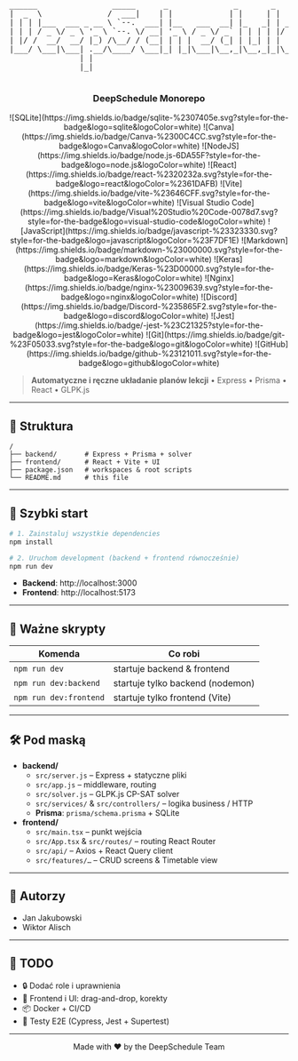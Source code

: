 <p align="center">
  <pre>
______                _____      _              _       _      
|  _  \              /  ___|    | |            | |     | |     
| | | |___  ___ _ __ \ `--.  ___| |__   ___  __| |_   _| | ___ 
| | | / _ \/ _ \ '_ \ `--. \/ __| '_ \ / _ \/ _` | | | | |/ _ \
| |/ /  __/  __/ |_) /\__/ / (__| | | |  __/ (_| | |_| | |  __/
|___/ \___|\___| .__/\____/ \___|_| |_|\___|\__,_|\__,_|_|\___|
               | |                                             
               |_|                                             
  </pre>
  <h3 align="center">DeepSchedule Monorepo</h3>
  <p align="center">
    ![SQLite](https://img.shields.io/badge/sqlite-%2307405e.svg?style=for-the-badge&logo=sqlite&logoColor=white)
    ![Canva](https://img.shields.io/badge/Canva-%2300C4CC.svg?style=for-the-badge&logo=Canva&logoColor=white)
    ![NodeJS](https://img.shields.io/badge/node.js-6DA55F?style=for-the-badge&logo=node.js&logoColor=white)
    ![React](https://img.shields.io/badge/react-%2320232a.svg?style=for-the-badge&logo=react&logoColor=%2361DAFB)
    ![Vite](https://img.shields.io/badge/vite-%23646CFF.svg?style=for-the-badge&logo=vite&logoColor=white)
    ![Visual Studio Code](https://img.shields.io/badge/Visual%20Studio%20Code-0078d7.svg?style=for-the-badge&logo=visual-studio-code&logoColor=white)
    ![JavaScript](https://img.shields.io/badge/javascript-%23323330.svg?style=for-the-badge&logo=javascript&logoColor=%23F7DF1E)
    ![Markdown](https://img.shields.io/badge/markdown-%23000000.svg?style=for-the-badge&logo=markdown&logoColor=white)
    ![Keras](https://img.shields.io/badge/Keras-%23D00000.svg?style=for-the-badge&logo=Keras&logoColor=white)
    ![Nginx](https://img.shields.io/badge/nginx-%23009639.svg?style=for-the-badge&logo=nginx&logoColor=white)
    ![Discord](https://img.shields.io/badge/Discord-%235865F2.svg?style=for-the-badge&logo=discord&logoColor=white)
    ![Jest](https://img.shields.io/badge/-jest-%23C21325?style=for-the-badge&logo=jest&logoColor=white)
    ![Git](https://img.shields.io/badge/git-%23F05033.svg?style=for-the-badge&logo=git&logoColor=white)
    ![GitHub](https://img.shields.io/badge/github-%23121011.svg?style=for-the-badge&logo=github&logoColor=white)
  </p>
</p>

> **Automatyczne i ręczne układanie planów lekcji** • Express • Prisma • React • GLPK.js

---

## 📁 Struktura

```
/
├── backend/       # Express + Prisma + solver
├── frontend/      # React + Vite + UI
├── package.json   # workspaces & root scripts
└── README.md      # this file
```

---

## 🚀 Szybki start

```bash
# 1. Zainstaluj wszystkie dependencies
npm install

# 2. Uruchom development (backend + frontend równocześnie)
npm run dev
```

- **Backend**: http://localhost:3000  
- **Frontend**: http://localhost:5173  

---

## 🔗 Ważne skrypty

| Komenda             | Co robi                               |
|---------------------|---------------------------------------|
| `npm run dev`       | startuje backend & frontend           |
| `npm run dev:backend`  | startuje tylko backend (nodemon)  |
| `npm run dev:frontend` | startuje tylko frontend (Vite)   |

---

## 🛠️ Pod maską

- **backend/**  
  - `src/server.js` – Express + statyczne pliki  
  - `src/app.js` – middleware, routing  
  - `src/solver.js` – GLPK.js CP-SAT solver  
  - `src/services/` & `src/controllers/` – logika business / HTTP  
  - **Prisma**: `prisma/schema.prisma` + SQLite  
- **frontend/**  
  - `src/main.tsx` – punkt wejścia  
  - `src/App.tsx` & `src/routes/` – routing React Router  
  - `src/api/` – Axios + React Query client  
  - `src/features/…` – CRUD screens & Timetable view  

---

## 🤝 Autorzy

- Jan Jakubowski  
- Wiktor Alisch  

---

## 📖 TODO

- 🔒 Dodać role i uprawnienia  
- 🎨 Frontend i UI: drag-and-drop, korekty  
- 📦 Docker + CI/CD  
- 🧪 Testy E2E (Cypress, Jest + Supertest)  

---

<p align="center">
  Made with ❤️ by the DeepSchedule Team
</p>